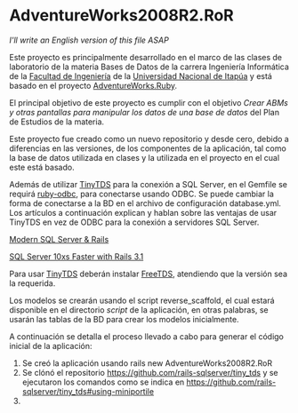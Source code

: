 AdventureWorks2008R2.RoR
==========================



*I'll write an English version of this file ASAP*

Este proyecto es principalmente desarrollado en el marco de las clases de laboratorio de la materia Bases de Datos de la carrera Ingeniería Informática de la [Facultad de Ingeniería](http://fiuni.edu.py) de la [Universidad Nacional de Itapúa](http://www.uni.edu.py) y está basado en el proyecto [AdventureWorks.Ruby](https://github.com/rails-sqlserver/AdventureWorks.Ruby).

El principal objetivo de este proyecto es cumplir con el objetivo *Crear ABMs y otras pantallas para manipular los datos de una base de datos* del Plan de Estudios de la materia.

Este proyecto fue creado como un nuevo repositorio y desde cero, debido a diferencias en las versiones, de los componentes de la aplicación, tal como la base de datos utilizada en clases y la utilizada en el proyecto en el cual este está basado.

Además de utilizar [TinyTDS](https://github.com/rails-sqlserver/tiny_tds/blob/master/README.md) para la conexión a SQL Server, en el Gemfile se requirá [ruby-odbc](http://rubygems.org/gems/ruby-odbc), para conectarse usando ODBC. Se puede cambiar la forma de conectarse a la BD en el archivo de configuración database.yml. 
Los artículos a continuación explican y hablan sobre las ventajas de usar TinyTDS en vez de ODBC para la conexión a servidores SQL Server.

[Modern SQL Server & Rails](http://www.engineyard.com/blog/2011/modern-sql-server-rails/) 

[SQL Server 10xs Faster with Rails 3.1](http://www.engineyard.com/blog/2011/sql-server-10xs-faster-with-rails-3-1/)

Para usar [TinyTDS](https://github.com/rails-sqlserver/tiny_tds/blob/master/README.md) deberán instalar [FreeTDS](http://www.freetds.org), atendiendo que la versión sea la requerida.

  
Los modelos se crearán usando el script reverse_scaffold, el cual estará disponible en el directorio *script* de la aplicación, en otras palabras, se usarán las tablas de la BD para crear los modelos inicialmente.

A continuación se detalla el proceso llevado a cabo para generar el código inicial de la aplicación:

1.	Se creó la aplicación usando rails new AdventureWorks2008R2.RoR
2.	Se clónó el repositorio https://github.com/rails-sqlserver/tiny_tds y se ejecutaron los comandos como se indica en https://github.com/rails-sqlserver/tiny_tds#using-miniportile
3.  




